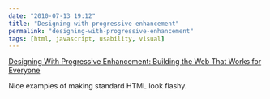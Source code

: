 ```yaml
---
date: "2010-07-13 19:12"
title: "Designing with progressive enhancement"
permalink: "designing-with-progressive-enhancement"
tags: [html, javascript, usability, visual]
---
```


[Designing With Progressive Enhancement: Building the Web That Works for Everyone](http://player.vimeo.com/video/13151730)

Nice examples of making standard HTML look flashy.
